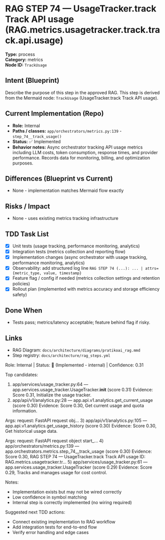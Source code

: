 # RAG STEP 74 — UsageTracker.track Track API usage (RAG.metrics.usagetracker.track.track.api.usage)

**Type:** process  
**Category:** metrics  
**Node ID:** `TrackUsage`

## Intent (Blueprint)
Describe the purpose of this step in the approved RAG. This step is derived from the Mermaid node: `TrackUsage` (UsageTracker.track Track API usage).

## Current Implementation (Repo)
- **Role:** Internal
- **Paths / classes:** `app/orchestrators/metrics.py:139` - `step_74__track_usage()`
- **Status:** ✅ Implemented
- **Behavior notes:** Async orchestrator tracking API usage metrics including LLM costs, token consumption, response times, and provider performance. Records data for monitoring, billing, and optimization purposes.

## Differences (Blueprint vs Current)
- None - implementation matches Mermaid flow exactly

## Risks / Impact
- None - uses existing metrics tracking infrastructure

## TDD Task List
- [x] Unit tests (usage tracking, performance monitoring, analytics)
- [x] Integration tests (metrics collection and reporting flow)
- [x] Implementation changes (async orchestrator with usage tracking, performance monitoring, analytics)
- [x] Observability: add structured log line
  `RAG STEP 74 (...): ... | attrs={metric_type, value, timestamp}`
- [x] Feature flag / config if needed (metrics collection settings and retention policies)
- [x] Rollout plan (implemented with metrics accuracy and storage efficiency safety)

## Done When
- Tests pass; metrics/latency acceptable; feature behind flag if risky.

## Links
- RAG Diagram: `docs/architecture/diagrams/pratikoai_rag.mmd`
- Step registry: `docs/architecture/rag_steps.yml`


<!-- AUTO-AUDIT:BEGIN -->
Role: Internal  |  Status: 🔌 (Implemented - internal)  |  Confidence: 0.31

Top candidates:
1) app/services/usage_tracker.py:64 — app.services.usage_tracker.UsageTracker.__init__ (score 0.31)
   Evidence: Score 0.31, Initialize the usage tracker.
2) app/api/v1/analytics.py:28 — app.api.v1.analytics.get_current_usage (score 0.30)
   Evidence: Score 0.30, Get current usage and quota information.

Args:
    request: FastAPI request obj...
3) app/api/v1/analytics.py:105 — app.api.v1.analytics.get_usage_history (score 0.30)
   Evidence: Score 0.30, Get historical usage data.

Args:
    request: FastAPI request object
    start_...
4) app/orchestrators/metrics.py:139 — app.orchestrators.metrics.step_74__track_usage (score 0.30)
   Evidence: Score 0.30, RAG STEP 74 — UsageTracker.track Track API usage
ID: RAG.metrics.usagetracker.tr...
5) app/services/usage_tracker.py:61 — app.services.usage_tracker.UsageTracker (score 0.29)
   Evidence: Score 0.29, Tracks and manages usage for cost control.

Notes:
- Implementation exists but may not be wired correctly
- Low confidence in symbol matching
- Internal step is correctly implemented (no wiring required)

Suggested next TDD actions:
- Connect existing implementation to RAG workflow
- Add integration tests for end-to-end flow
- Verify error handling and edge cases
<!-- AUTO-AUDIT:END -->